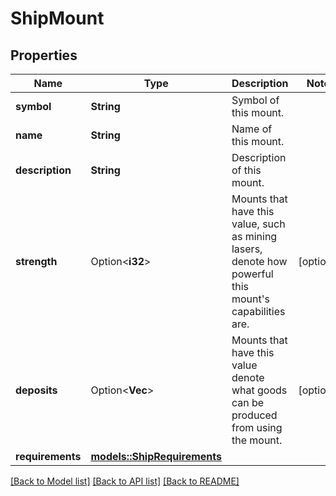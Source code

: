 # ShipMount

## Properties

Name | Type | Description | Notes
------------ | ------------- | ------------- | -------------
**symbol** | **String** | Symbol of this mount. | 
**name** | **String** | Name of this mount. | 
**description** | **String** | Description of this mount. | 
**strength** | Option<**i32**> | Mounts that have this value, such as mining lasers, denote how powerful this mount's capabilities are. | [optional]
**deposits** | Option<**Vec<String>**> | Mounts that have this value denote what goods can be produced from using the mount. | [optional]
**requirements** | [**models::ShipRequirements**](ShipRequirements.md) |  | 

[[Back to Model list]](../README.md#documentation-for-models) [[Back to API list]](../README.md#documentation-for-api-endpoints) [[Back to README]](../README.md)



